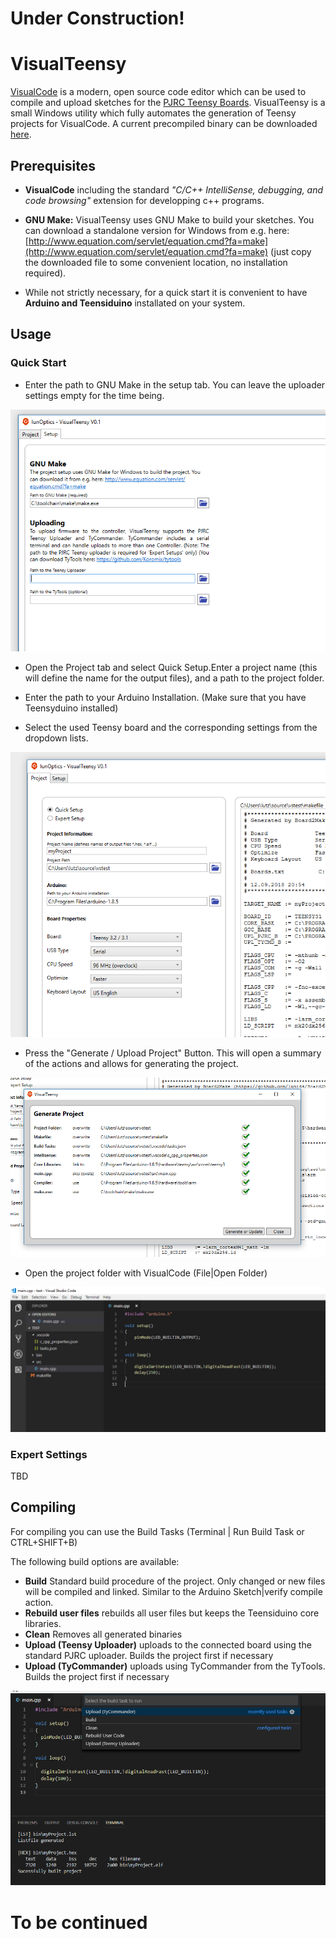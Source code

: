 # Under Construction!

# VisualTeensy
[VisualCode](https://code.visualstudio.com/) is a modern, open source code editor which can be used to compile and upload sketches for the [PJRC Teensy Boards](https://www.pjrc.com/). 
VisualTeensy is a small Windows utility which fully automates the generation of Teensy projects for VisualCode. 
A current precompiled binary can be downloaded [here](https://github.com/luni64/VisualTeensy/releases).


## Prerequisites
- **VisualCode** including the standard <em>"C/C++ IntelliSense, debugging, and code browsing"</em> extension for developping c++ programs. 

- **GNU Make:** VisualTeensy uses GNU Make to build your sketches. You can download a standalone version for Windows from e.g. here: [http://www.equation.com/servlet/equation.cmd?fa=make](http://www.equation.com/servlet/equation.cmd?fa=make) (just copy the downloaded file to some convenient location, no installation required).

- While not strictly necessary, for a quick start it is convenient to have **Arduino and Teensiduino** installated on your system. 

## Usage
### Quick Start
- Enter the path to GNU Make in the setup tab. You can leave the uploader settings empty for the time being. 

![Setup](/media/setup.PNG)

- Open the Project tab and select Quick Setup.Enter a project name (this will define the name for the output files), and a path to the project folder. 

- Enter the path to your Arduino Installation. (Make sure that you have Teensyduino installed)

- Select the used Teensy board and the corresponding settings from the dropdown lists. 

![Quickstart](/media/quickSetupExample.PNG)


- Press the "Generate / Upload Project" Button. This will open a summary of the actions and allows for generating the project. 


![Generate](/media/generateDialog.PNG)


- Open the project folder with VisualCode (File|Open Folder)

![Generate](/media/folderView.PNG)


### Expert Settings
TBD

## Compiling
For compiling you can use the Build Tasks (Terminal | Run Build Task or CTRL+SHIFT+B)

The following build options are available: 
- **Build** Standard build procedure of the project. Only changed or new files will be compiled and linked. Similar to the Arduino Sketch|verify compile action. 
- **Rebuild user files** rebuilds all user files but keeps the Teensiduino core libraries. 
- **Clean** Removes all generated binaries
- **Upload (Teensy Uploader)** uploads to the connected board using the standard PJRC uploader. Builds the project first if necessary
- **Upload (TyCommander)** uploads using TyCommander from the TyTools. Builds the project first if necessary

![Build](/media/build.PNG)



# To be continued
